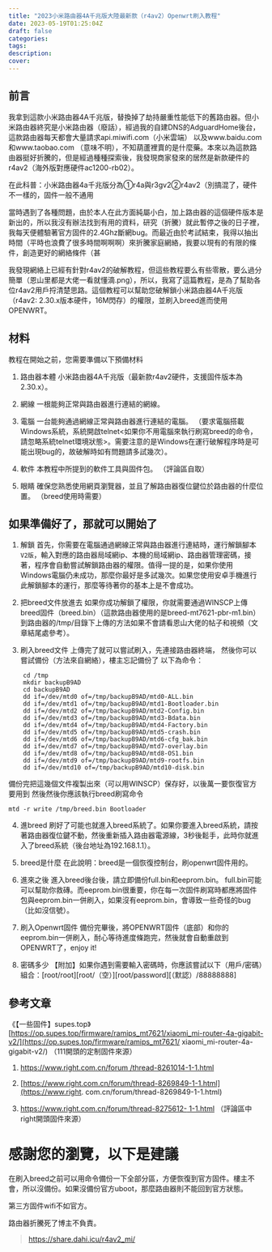 ```yaml
---
title: "2023小米路由器4A千兆版大陸最新款（r4av2）Openwrt刷入教程"
date: 2023-05-19T01:25:04Z
draft: false
categories:
tags:
description: 
cover: 
---
```

## 前言

我拿到這款小米路由器4A千兆版，替換掉了劫持嚴重性能低下的舊路由器。但小米路由器終究是小米路由器（廢話），經過我的自建DNS的AdguardHome後台，這款路由器每天都會大量請求api.miwifi.com（小米雲端） 以及www.baidu.com 和www.taobao.com （意味不明），不知葫蘆裡賣的是什麼藥。本來以為這款路由器挺好折騰的，但是經過種種探索後，我發現商家發來的居然是新款硬件的r4av2（海外版對應硬件ac1200-rb02）。

在此科普：小米路由器4a千兆版分為①r4a與r3gv2②r4av2（別搞混了，硬件不一樣的，固件一般不通用

當時遇到了各種問題，由於本人在此方面純屬小白，加上路由器的這個硬件版本是新出的，所以我沒有辦法找到有用的資料，研究（折騰）就此暫停之後的日子裡，我每天便體驗著官方固件的2.4Ghz斷網bug。而最近由於考試結束，我得以抽出時間（平時也浪費了很多時間啊啊啊）來折騰家庭網絡，我要以現有的有限的條件，創造更好的網絡條件（甚

我發現網絡上已經有針對r4av2的破解教程，但這些教程要么有些零散，要么過分簡單（恩山里都是大佬一看就懂滴.png），所以，我寫了這篇教程，是為了幫助各位r4av2用戶捋清楚思路。這個教程可以幫助您破解鎖小米路由器4A千兆版（r4av2: 2.30.x版本硬件，16M閃存）的權限，並刷入breed進而使用OPENWRT。


## 材料

教程在開始之前，您需要準備以下預備材料

1.  路由器本體
小米路由器4A千兆版（最新款r4av2硬件，支援固件版本為2.30.x）。

2.  網線
一根能夠正常與路由器進行連結的網線。

3.  電腦
一台能夠通過網線正常與路由器進行連結的電腦。 （要求電腦搭載Windows系統，系統開啟telnet<如果你不用電腦來執行刷寫breed的命令，請忽略系統telnet環境狀態>。需要注意的是Windows在運行破解程序時是可能出現bug的，故破解時如有問題請多試幾次）。

4.  軟件
本教程中所提到的軟件工具與固件包。 （評論區自取）

5.  眼睛
確保您熟悉使用網頁瀏覽器，並且了解路由器復位鍵位於路由器的什麼位置。 （breed使用時需要）


## 如果準備好了，那就可以開始了

1.  解鎖
首先，你需要在電腦通過網線正常與路由器進行連結時，運行解鎖腳本`V2版`，輸入對應的路由器局域網ip、本機的局域網ip、路由器管理密碼，接著，程序會自動嘗試解鎖路由器的權限。值得一提的是，如果你使用Windows電腦仍未成功，那麼你最好是多試幾次。如果您使用安卓手機進行此解鎖腳本的運行，那麼等待著你的基本上是不會成功。

2.  把breed文件放進去
如果你成功解鎖了權限，你就需要通過WINSCP上傳breed固件（breed.bin）（這款路由器使用的是breed-mt7621-pbr-m1.bin）到路由器的/tmp/目錄下上傳的方法如果不會請看恩山大佬的帖子和視頻（文章結尾處參考）。

3.  刷入breed文件
上傳完了就可以嘗試刷入，先連接路由器終端，
然後你可以嘗試備份（方法來自網絡），樓主忘記備份了
以下為命令：

```
    cd /tmp
    mkdir backupB9AD
    cd backupB9AD
    dd if=/dev/mtd0 of=/tmp/backupB9AD/mtd0-ALL.bin
    dd if=/dev/mtd1 of=/tmp/backupB9AD/mtd1-Bootloader.bin
    dd if=/dev/mtd2 of=/tmp/backupB9AD/mtd2-Config.bin
    dd if=/dev/mtd3 of=/tmp/backupB9AD/mtd3-Bdata.bin
    dd if=/dev/mtd4 of=/tmp/backupB9AD/mtd4-Factory.bin
    dd if=/dev/mtd5 of=/tmp/backupB9AD/mtd5-crash.bin
    dd if=/dev/mtd6 of=/tmp/backupB9AD/mtd6-cfg_bak.bin
    dd if=/dev/mtd7 of=/tmp/backupB9AD/mtd7-overlay.bin
    dd if=/dev/mtd8 of=/tmp/backupB9AD/mtd8-OS1.bin
    dd if=/dev/mtd9 of=/tmp/backupB9AD/mtd9-rootfs.bin
    dd if=/dev/mtd10 of=/tmp/backupB9AD/mtd10-disk.bin
```

備份完把這幾個文件複製出來（可以用WINSCP）保存好，以後萬一要恢復官方要用到
然後然後你應該執行breed刷寫命令

```
mtd -r write /tmp/breed.bin Bootloader
```

4.  進breed
刷好了可能也就進入breed系統了。如果你要進入breed系統，請按著路由器復位鍵不動，然後重新插入路由器電源線，3秒後鬆手，此時你就進入了breed系統（後台地址為192.168.1.1）。

5.  breed是什麼
在此說明：breed是一個恢復控制台，刷openwrt固件用的。

6.  進來之後
進入breed後台後，請立即備份full.bin和eeprom.bin。 full.bin可能可以幫助你救磚。而eeprom.bin很重要，你在每一次固件刷寫時都應將固件包與eeprom.bin一併刷入，如果沒有eeprom.bin，會導致一些奇怪的bug（比如沒信號）。

7.  刷入Openwrt固件
備份完畢後，將OPENWRT固件（底部）和你的eeprom.bin一併刷入，耐心等待進度條跑完，然後就會自動重啟到OPENWRT了，enjoy it!

8.  密碼多少
【附加】如果你遇到需要輸入密碼時，你應該嘗試以下（用戶/密碼）組合：[root/root][root/（空）][root/password][（默認）/88888888]


## 參考文章

《【一些固件】supes.top》 [https://op.supes.top/firmware/ramips_mt7621/xiaomi_mi-router-4a-gigabit-v2/](https://op.supes.top/firmware/ramips_mt7621/ xiaomi_mi-router-4a-gigabit-v2/) （111開頭的定制固件來源）

1. [https://www.right.com.cn/forum /thread-8261014-1-1.html](https://www.right.com.cn/forum/thread-8261014-1-1.html)

2. [https://www.right.com.cn/forum/thread-8269849-1-1.html](https://www.right. com.cn/forum/thread-8269849-1-1.html)

3. [https://www.right.com.cn/forum/thread-8275612- 1-1.html](https://www.right.com.cn/forum/thread-8275612-1-1.html) （評論區中right開頭固件來源）


# 感謝您的瀏覽，以下是建議

在刷入breed之前可以用命令備份一下全部分區，方便恢復到官方固件。樓主不會，所以沒備份。如果沒備份官方uboot，那麼路由器則不能回到官方狀態。

第三方固件wifi不如官方。

路由器折騰死了博主不負責。

> https://share.dahi.icu/r4av2_mi/